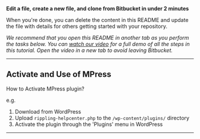 **Edit a file, create a new file, and clone from Bitbucket in under 2 minutes**

When you're done, you can delete the content in this README and update the file with details for others getting started with your repository.

*We recommend that you open this README in another tab as you perform the tasks below. You can [watch our video](https://youtu.be/0ocf7u76WSo) for a full demo of all the steps in this tutorial. Open the video in a new tab to avoid leaving Bitbucket.*

---

## Activate and Use of MPress

How to Activate MPress plugin?

e.g.

1. Download from WordPress
1. Upload `rippling-helpcenter.php` to the `/wp-content/plugins/` directory
1. Activate the plugin through the 'Plugins' menu in WordPress


---
